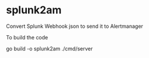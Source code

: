 # splunk2am
Convert Splunk Webhook json to send it to Alertmanager


To build the code

go build -o splunk2am  ./cmd/server
